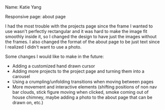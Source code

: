 Name: Katie Yang

Responsive page: about page

I had the most trouble with the projects page since the frame I wanted to use wasn't
perfectly rectangular and it was hard to make the image fit smoothly inside it, 
so I changed the design to have just the images without the frames.
I also changed the format of the about page to be just text since I realized I didn't want to use a photo.

Some changes I would like to make in the future:
- Adding a customized hand drawn cursor
- Adding more projects to the project page and turning them into a carousel
- Using a crumpling/unfolding transitions when moving between pages
- More movement and interactive elements (shifting positions of non nav bar clouds, stick figure moving when clicked, 
smoke coming out of house chimney, maybe adding a photo to the about page that can be drawn on, etc.)
